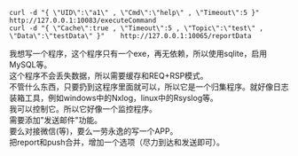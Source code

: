 ```
curl -d "{ \"UID\":\"a1\" , \"Cmd\":\"help\" , \"Timeout\":5 }"    http://127.0.0.1:10083/executeCommand
curl -d "{ \"Cache\":true , \"Timeout\":5 , \"Topic\":\"test\" , \"Data\":\"testData\" }"    http://127.0.0.1:10065/reportData
```
我想写一个程序，这个程序只有一个exe，再无依赖，所以使用sqlite，启用MySQL等。  
这个程序不会丢失数据，所以需要缓存和REQ+RSP模式。  
不管什么东西，只要扔到这程序里面就可以，所以它是一个归集程序。就好像日志装箱工具，例如windows中的Nxlog，linux中的Rsyslog等。  
我可以控制它。所以它好像一个监控程序。  
需要添加"发送邮件"功能。  
要么对接微信(等)，要么一劳永逸的写一个APP。  
把report和push合并，增加一个选项（尽力到达和发送即可）。  
